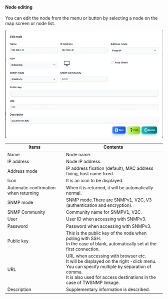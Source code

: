#### Node editing
<div class="text-xl">
You can edit the node from the menu or button by selecting a node on the map screen or node list.
</div>

![Node editing](../../help/en/2023-12-03_09-24-46.png)

>>>

<div class="text-lg">

| Items | Contents |
| ---- | ---- |
| Name | Node name.|
| IP address | Node IP address.|
| Address mode | IP address fixation (default), MAC address fixing, host name fixed.|
| Icon | It is an icon to be displayed.|
| Automatic confirmation when returning | When it is returned, it will be automatically normal.|
| SNMP mode | SNMP mode.There are SNMPv1, V2C, V3 (authentication and encryption).|
| SNMP Community | Community name for SNMPV1, V2C.|
| User | User ID when accessing with SNMPv3.|
| Password | Password when accessing with SNMPv3.|
| Public key | This is the public key of the node when polling with SSH.<br> In the case of blank, automatically set at the first connection.|
| URL | URL when accessing with browser etc.<br> It will be displayed on the right -click menu.<BR> You can specify multiple by separation of comma.<br> It is also used for access destinations in the case of TWSNMP linkage.|
| Description | Supplementary information is described.|

</div>


